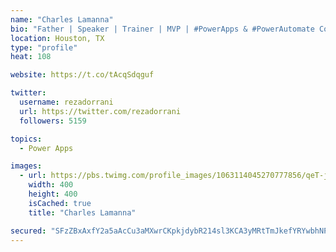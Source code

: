 ```yaml
---
name: "Charles Lamanna"
bio: "Father | Speaker | Trainer | MVP | #PowerApps & #PowerAutomate Community Super User | YouTuber Right-pointing triangle http://youtube.com/c/rezadorrani | Learn - Share - Clockwise rightwards and leftwards open circle arrows"
location: Houston, TX
type: "profile"
heat: 108

website: https://t.co/tAcqSdqguf

twitter:
  username: rezadorrani
  url: https://twitter.com/rezadorrani
  followers: 5159

topics:
  - Power Apps

images:
  - url: https://pbs.twimg.com/profile_images/1063114045270777856/qeT-jpWr_400x400.jpg
    width: 400
    height: 400
    isCached: true
    title: "Charles Lamanna"

secured: "SFzZBxAxfY2a5aAcCu3aMXwrCKpkjdybR214sl3KCA3yMRtTmJkefYRYwbhNPx97LT2OwaKhQ9xyJp1HQY9pevBTodJwYmLTW+ElY5QArmmJUeWqh6YvQgfZOVDN5X87r5ATKuT7559dT6IN59KJSfbgYAEFwS7Vmp3xnHY6NC8ggQ48AS8Vz8pyw/4U33ZWWbzag7eWkF93IazltYoeDSmea9ypmdCfMYQ4z+aucy4nYHxratEmjf/HSowRJOKyRUI4jMQmiSDu3Rj/qrRW6fU5+0S25I1jakpus4I/ccoJHi29BbA7jppNQHVGjF7PoQ1nzl+CrVylEJKjjTx6MjyFPflxLM3wmJDSY5uqHSQgzoxep24HFKrsfflzAYIU+C/ldWt9QVOzZgJcXEHaCf5Laa7zKePEAdUgqOJDZQs=;ybd8zNVzZ7Kk1NoKvs6dVQ=="
---
```


